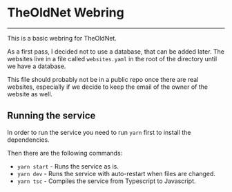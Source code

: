 # TheOldNet Webring

---

This is a basic webring for TheOldNet.

As a first pass, I decided not to use a database, that can be added later. The websites live in a file called `websites.yaml` in the root of the directory until we have a database.

This file should probably not be in a public repo once there are real websites, especially if we decide to keep the email of the owner of the website as well.

## Running the service

In order to run the service you need to run `yarn` first to install the dependencies.

Then there are the following commands:

- `yarn start` - Runs the service as is.
- `yarn dev` - Runs the service with auto-restart when files are changed.
- `yarn tsc` - Compiles the service from Typescript to Javascript.
